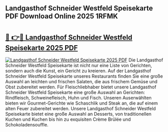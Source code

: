 ## Landgasthof Schneider Westfeld Speisekarte PDF Download Online 2025 1RFMK

# <h2><a href="http://gc71m3o.nevu.top/?p=Landgasthof+Schneider+Westfeld+Speisekarte">🔗 👉🔴 Landgasthof Schneider Westfeld Speisekarte 2025 PDF</a></h2>

[![Landgasthof Schneider Westfeld Speisekarte 2025 PDF](https://i.imgur.com/dBaPXMq.png)](http://gc71m3o.nevu.top/?p=Landgasthof+Schneider+Westfeld+Speisekarte)
Die Landgasthof Schneider Westfeld Speisekarte ist nicht nur eine Liste von Gerichten, sondern auch die Kunst, ein Gericht zu kreieren. Auf der Landgasthof Schneider Westfeld Speisekarte unseres Restaurants finden Sie eine große Auswahl an leichten und frischen Salaten, die aus frischem Gemüse und Obst zubereitet werden. Für Fleischliebhaber bietet unsere Landgasthof Schneider Westfeld Speisekarte eine große Auswahl an Gerichten: Rindfleisch, Schweinefleisch, Huhn und Fisch. Unseren Auserwählten bieten wir Gourmet-Gerichte wie Schaschlik und Steak an, die auf einem alten Feuer zubereitet werden. Unsere Landgasthof Schneider Westfeld Speisekarte bietet eine große Auswahl an Desserts, von traditionellen Kuchen und Kuchen bis hin zu exquisiten Crème Brûlée und Schokoladensouffle.
